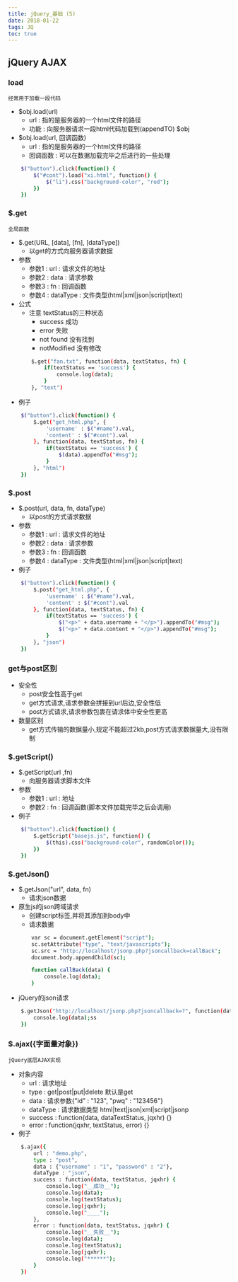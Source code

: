 ```yaml
---
title: jQuery_基础 (5)
date: 2018-01-22
tags: JQ
toc: true
---
```


## jQuery AJAX

### load
    经常用于加载一段代码
- $obj.load(url)
    * url : 指的是服务器的一个html文件的路径
    * 功能 : 向服务器请求一段html代码加载到(appendTO) $obj
- $obj.load(url, 回调函数)
    * url : 指的是服务器的一个html文件的路径
    * 回调函数 : 可以在数据加载完毕之后进行的一些处理

<!-- more -->

```bash
    $("button").click(function() {
        $("#cont").load("xi.html", function() {
            $("li").css("background-color", "red");
        })
    })
```

### $.get
    全局函数
- $.get(URL, [data], [fn], [dataType])
    * 以get的方式向服务器请求数据
- 参数
    * 参数1 : url : 请求文件的地址
    * 参数2 : data : 请求参数
    * 参数3 : fn : 回调函数
    * 参数4 : dataType : 文件类型(html|xml|json|script|text)
- 公式
    * 注意 textStatus的三种状态
        * success 成功
        * error 失败
        * not found 没有找到
        * notModified 没有修改
    ```bash
        $.get("fan.txt", function(data, textStatus, fn) {
            if(textStatus == 'success') {
                console.log(data);
            }
        }, "text")
    ```
- 例子
```bash
    $("button").click(function() {
        $.get("get_html.php", {
            'username' : $("#name").val,
            'content' : $("#cont").val
        }, function(data, textStatus, fn) {
            if(textStatus == 'success') {
                $(data).appendTo("#msg");
            }
        }, "html")
    })
```

### $.post
- $.post(url, data, fn, dataType)
    * 以post的方式请求数据
- 参数
    * 参数1 : url : 请求文件的地址
    * 参数2 : data : 请求参数
    * 参数3 : fn : 回调函数
    * 参数4 : dataType : 文件类型(html|xml|json|script|text)
- 例子
```bash
    $("button").click(function() {
        $.post("get_html.php", {
            'username' : $("#name").val,
            'content' : $("#cont").val
        }, function(data, textStatus, fn) {
            if(textStatus == 'success') {
                $("<p>" + data.username + "</p>").appendTo("#msg");
                $("<p>" + data.content + "</p>").appendTo("#msg");
            }
        }, "json")
    })
```

### get与post区别
- 安全性
    * post安全性高于get
    * get方式请求,请求参数会拼接到url后边,安全性低
    * post方式请求,请求参数包裹在请求体中安全性更高
- 数量区别
    * get方式传输的数据量小,规定不能超过2kb,post方式请求数据量大,没有限制

### $.getScript()
- $.getScript(url ,fn)
    * 向服务器请求脚本文件
- 参数
    * 参数1 : url : 地址 
    * 参数2 : fn : 回调函数(脚本文件加载完毕之后会调用)
- 例子
```bash
    $("button").click(function() {
        $.getScript("basejs.js", function() {
            $(this).css("background-color", randomColor());
        })
    })
```

### $.getJson()
- $.getJson("url", data, fn)
    * 请求json数据
- 原生js的json跨域请求
    * 创建script标签,并将其添加到body中
    * 请求数据
    ```bash
        var sc = document.getElement("script");
        sc.setAttribute("type", "text/javascripts");
        sc.src = "http://localhost/jsonp.php?jsoncallback=callBack";
        document.body.appendChild(sc);

        function callBack(data) {
            console.log(data);
        }
    ```
- jQuery的json请求
```bash
    $.getJson("http://localhost/jsonp.php?jsoncallback=?", function(data) {
        console.log(data);ss
    })
```

### $.ajax({字面量对象})
    jQuery底层AJAX实现
- 对象内容
    * url : 请求地址
    * type : get|post|put|delete 默认是get
    * data : 请求参数{"id" : "123", "pwq" : "123456"}
    * dataType : 请求数据类型 html|text|json|xml|script|jsonp
    * success : function(data, dataTextStatus, jqxhr) {}
    * error : function(jqxhr, textStatus, error) {}
- 例子
```bash
    $.ajax({
        url : "demo.php",
        type : "post",
        data : {"username" : "1", "password" : "2"},
        dataType : "json",
        success : function(data, textStatus, jqxhr) {
            console.log("__成功__");
            console.log(data);
            console.log(textStatus);
            console.log(jqxhr);
            console.log("____");
        },
        error : function(data, textStatus, jqxhr) {
            console.log("__失败__");
            console.log(data);
            console.log(textStatus);
            console.log(jqxhr);
            console.log("******");
        }
    })
```